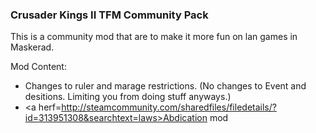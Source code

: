 ### Crusader Kings II TFM Community Pack
This is a community mod that are to make it more fun on lan games in Maskerad.

Mod Content:
* Changes to ruler and marage restrictions. (No changes to Event and desitions. Limiting you from doing stuff anyways.)
* <a herf=http://steamcommunity.com/sharedfiles/filedetails/?id=313951308&searchtext=laws>Abdication mod</a>
